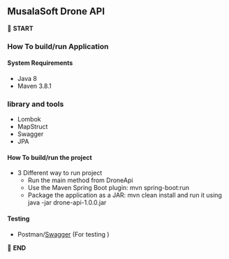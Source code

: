 ## MusalaSoft Drone API 

:scroll: **START** 

### How To build/run Application
#### System Requirements

 - Java 8
 - Maven 3.8.1

 
### library and tools
  - Lombok
  - MapStruct
  - Swagger
  - JPA

#### How To build/run the project
 
   - 3 Different way to run project
        - Run the main method from DroneApi
        - Use the Maven Spring Boot plugin: mvn spring-boot:run
        - Package the application as a JAR: mvn clean install and run it using java -jar drone-api-1.0.0.jar

#### Testing    
  - Postman/[Swagger](http://localhost:8083/swagger-ui/index.html) (For testing ) 

:scroll: **END** 
